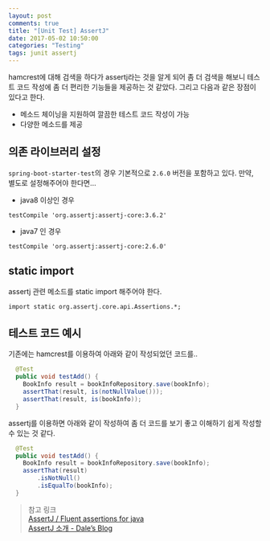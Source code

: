 ```yaml
---
layout: post
comments: true
title: "[Unit Test] AssertJ"
date: 2017-05-02 10:50:00
categories: "Testing"
tags: junit assertj
---
```


hamcrest에 대해 검색을 하다가 assertj라는 것을 알게 되어 좀 더 검색을 해보니 테스트 코드 작성에 좀 더 편리한 기능들을 제공하는 것 같았다.
그리고 다음과 같은 장점이 있다고 한다.
* 메소드 체이닝을 지원하여 깔끔한 테스트 코드 작성이 가능
* 다양한 메소드를 제공

## 의존 라이브러리 설정
`spring-boot-starter-test`의 경우 기본적으로 `2.6.0` 버전을 포함하고 있다.
만약, 별도로 설정해주어야 한다면…
* java8 이상인 경우
```
testCompile 'org.assertj:assertj-core:3.6.2'
```
* java7 인 경우
```
testCompile 'org.assertj:assertj-core:2.6.0'
```

## static import
assertj 관련 메소드를 static import 해주어야 한다.
```
import static org.assertj.core.api.Assertions.*;
```

## 테스트 코드 예시
기존에는 hamcrest를 이용하여 아래와 같이 작성되었던 코드를..
```java
  @Test
  public void testAdd() {
    BookInfo result = bookInfoRepository.save(bookInfo);
    assertThat(result, is(notNullValue()));
    assertThat(result, is(bookInfo));
  }
```

assertj를 이용하면 아래와 같이 작성하여 좀 더 코드를 보기 좋고 이해하기 쉽게 작성할 수 있는 것 같다.
```java
  @Test
  public void testAdd() {
    BookInfo result = bookInfoRepository.save(bookInfo);
    assertThat(result)
        .isNotNull()
        .isEqualTo(bookInfo);
  }
```

> 참고 링크  
> [AssertJ / Fluent assertions for java](http://joel-costigliola.github.io/assertj/index.html)  
> [AssertJ 소개 - Dale’s Blog](http://www.daleseo.com/java/assertj/)  